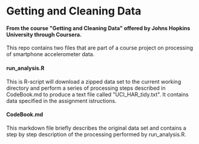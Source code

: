 # Getting and Cleaning Data

#### From the course "Getting and Cleaning Data" offered by Johns Hopkins University through Coursera.

This repo contains two files that are part of a course project on processing of smartphone accelerometer data.

#### run_analysis.R
This is R-script will download a zipped data set to the current working directory and perform a series of processing steps described in CodeBook.md to produce a text file called "UCI_HAR_tidy.txt". It contains data specified in the assignment istructions. 

#### CodeBook.md
This markdown file briefly describes the original data set and contains a step by step description of the processing performed by run_analysis.R. 
